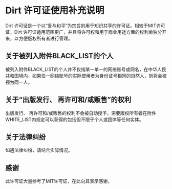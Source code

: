 # Dirt 许可证使用补充说明
Dirt 许可证是一个以“爱与和平”为宗旨的用于知识共享的许可证。相较于MIT许可证，Dirt 许可证适用范围更广，并且将许可权和用于商业用途方面的权利单独分开来，以方便版权所有者进行管理。

## 关于被列入附件BLACK_LIST的个人
被列入附件BLACK_LIST的个人并不仅指某一单一的网络账号或网名，在中华人民共和国境内，如果任一网络账号的实际使用者为身份证号相同的自然人，则将会被视为同一人。

## 关于“出版发行、 再许可和/或贩售”的权利
出版发行、 再许可和/或贩售的权利不会被自动授予，需要版权所有者在附件WHITE_LIST内规定可以获得的包括但不限于个人或团体等任何实体。

## 关于法律纠纷
如遇法律纠纷，请结合实际情况。

## 感谢
此许可证大量参考了MIT许可证，在此向其表示感谢。
